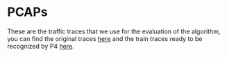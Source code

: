 # PCAPs
These are the traffic traces that we use for the evaluation of the algorithm, you can find the original traces [here](https://pages.cs.wisc.edu/~tbenson/IMC10_Data.html) and the train traces ready to be recognized by P4 [here](https://drive.google.com/drive/folders/1vsOaCBjItYPzp6IxNxRpX57xrzvNYt62?usp=sharing).
